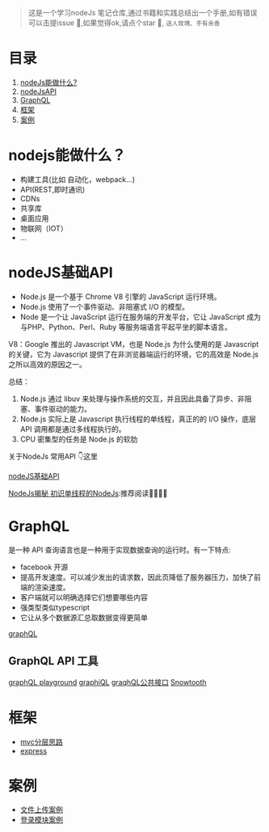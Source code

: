 > 这是一个学习nodeJs 笔记仓库,通过书籍和实践总结出一个手册,如有错误可以击提issue 💪,如果觉得ok,请点个star 🙏, `送人玫瑰、手有余香`

# 目录
1. [nodeJs能做什么?](#nodejs能做什么?)
2. [nodeJsAPI](#nodeJS基础API)
3. [GraphQL](#GraphQL)
4. [框架](#框架)
5. [案例](#案例)

# nodejs能做什么？
- 构建工具(比如 自动化，webpack...)
- API(REST,即时通讯)
- CDNs
- 共享库
- 桌面应用
- 物联网（IOT）
- ...


# nodeJS基础API
- Node.js 是一个基于 Chrome V8 引擎的 JavaScript 运行环境。
- Node.js 使用了一个事件驱动、非阻塞式 I/O 的模型。
- Node 是一个让 JavaScript 运行在服务端的开发平台，它让 JavaScript 成为与PHP、Python、Perl、Ruby 等服务端语言平起平坐的脚本语言。


V8：Google 推出的 Javascript VM，也是 Node.js 为什么使用的是 Javascript 的关键，它为 Javascript 提供了在非浏览器端运行的环境，它的高效是 Node.js 之所以高效的原因之一。

总结：
1. Node.js 通过 libuv 来处理与操作系统的交互，并且因此具备了异步、非阻塞、事件驱动的能力。
2. Node.js 实际上是 Javascript 执行线程的单线程，真正的的 I/O 操作，底层 API 调用都是通过多线程执行的。
3. CPU 密集型的任务是 Node.js 的软肋

关于NodeJs 常用API 👇这里

[nodeJS基础API](./node.basic.md)

[NodeJs揭秘 初识单线程的NodeJs](https://fed.taobao.org/blog/taofed/do71ct/deep-into-node-1/?spm=taofed.blogs.blog-list.6.78825ac80hBJas):推荐阅读🌟🌟🌟🌟

# GraphQL
是一种 API 查询语言也是一种用于实现数据查询的运行时。有一下特点:
 - facebook 开源
 - 提高开发速度。可以减少发出的请求数，因此页降低了服务器压力，加快了前端的渲染速度。
 - 客户端就可以明确选择它们想要哪些内容
 - 强类型类似typescript
 - 它让从多个数据源汇总取数据变得更简单

[graphQL](./framework/graphql-photo-api/README.md)

## GraphQL API 工具
[graphQL playground](https://www.graphqlbin.com/)
[graphiQL](https://github.com/graphql/graphiql)
[graqhQL公共接口](https://github.com/APIs-guru/graphql-apis)
[Snowtooth](http://snowtooth.moonhighway.com/)

# 框架
  - [mvc分层思路](./framework/user-mvc)
  - [express](./framework/express-demo/README.md)

# 案例
  - [文件上传案例](./demo/fileUpload/) 
  - [登录模块案例](./demo/login/) 